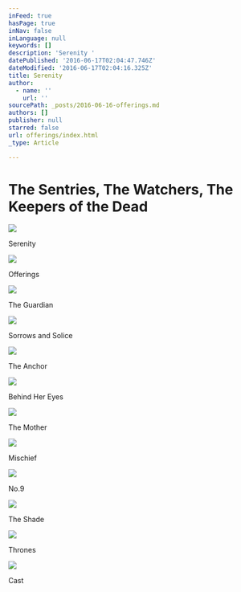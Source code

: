 ```yaml
---
inFeed: true
hasPage: true
inNav: false
inLanguage: null
keywords: []
description: 'Serenity '
datePublished: '2016-06-17T02:04:47.746Z'
dateModified: '2016-06-17T02:04:16.325Z'
title: Serenity
author:
  - name: ''
    url: ''
sourcePath: _posts/2016-06-16-offerings.md
authors: []
publisher: null
starred: false
url: offerings/index.html
_type: Article

---
```

# The Sentries, The Watchers, The Keepers of the Dead

  
![](https://imgflo.herokuapp.com/graph/vahj1ThiexotieMo/b084c16ff61cffe2b280b8f2cd7ae04f/croprotate.jpg?cropheight=3841&cropwidth=5760&degrees=0&input=https%3A%2F%2Fthe-grid-user-content.s3-us-west-2.amazonaws.com%2F3ddb1d1a-7a88-41af-950a-6b7bb6a07038.jpg&x=0&y=0)

Serenity

  
  
![](https://imgflo.herokuapp.com/graph/vahj1ThiexotieMo/4ac94857a67a6e444e6746637d6a116e/croprotate.jpg?cropheight=3841&cropwidth=5760&degrees=0&input=https%3A%2F%2Fthe-grid-user-content.s3-us-west-2.amazonaws.com%2F137f2e5b-4aa3-4269-a8bb-5fee5ddf5856.jpg&x=0&y=0)

Offerings

  
  
![](https://imgflo.herokuapp.com/graph/vahj1ThiexotieMo/217a639501e1a9f74db3e365f5f52904/croprotate.jpg?cropheight=3841&cropwidth=5760&degrees=0&input=https%3A%2F%2Fthe-grid-user-content.s3-us-west-2.amazonaws.com%2F004f7890-71ca-4bff-b65b-8983b83034dc.jpg&x=0&y=0)

The Guardian

  
  
![](https://imgflo.herokuapp.com/graph/vahj1ThiexotieMo/02627f64d3fdd37fb71f4d18eeb3746c/croprotate.jpg?cropheight=3841&cropwidth=5760&degrees=0&input=https%3A%2F%2Fthe-grid-user-content.s3-us-west-2.amazonaws.com%2F7db34b4f-e5f4-4016-be2c-bcf439bb1568.jpg&x=0&y=0)

Sorrows and Solice

  
  
![](https://imgflo.herokuapp.com/graph/vahj1ThiexotieMo/976d895f473a6e46f185efef2521661a/croprotate.jpg?cropheight=3841&cropwidth=5760&degrees=0&input=https%3A%2F%2Fthe-grid-user-content.s3-us-west-2.amazonaws.com%2Fb6e49868-e516-43d4-b821-3233b6ffa785.jpg&x=0&y=0)

The Anchor

  
  
![](https://imgflo.herokuapp.com/graph/vahj1ThiexotieMo/1cf2e7790678728db261204f582468f7/croprotate.jpg?cropheight=3841&cropwidth=5760&degrees=0&input=https%3A%2F%2Fthe-grid-user-content.s3-us-west-2.amazonaws.com%2F498edb49-ef14-4b14-8d56-81df66f88d99.jpg&x=0&y=0)

Behind Her Eyes

  
  
![](https://imgflo.herokuapp.com/graph/vahj1ThiexotieMo/1d7e5ca29be447286d6c5de78a7b028d/croprotate.jpg?cropheight=3841&cropwidth=5760&degrees=0&input=https%3A%2F%2Fthe-grid-user-content.s3-us-west-2.amazonaws.com%2F3a0d3142-385b-4dc6-939c-9d728a79fb98.jpg&x=0&y=0)

The Mother

  
  
![](https://imgflo.herokuapp.com/graph/vahj1ThiexotieMo/71baa4519823aa6b7076c98df3faa680/croprotate.jpg?cropheight=3841&cropwidth=5760&degrees=0&input=https%3A%2F%2Fthe-grid-user-content.s3-us-west-2.amazonaws.com%2F4f92c5e5-af6d-444d-b525-1f0997039443.jpg&x=0&y=0)

Mischief

  
  
![](https://imgflo.herokuapp.com/graph/vahj1ThiexotieMo/35b9a682b2cdd072612504d7cf731f25/croprotate.jpg?cropheight=3841&cropwidth=5760&degrees=0&input=https%3A%2F%2Fthe-grid-user-content.s3-us-west-2.amazonaws.com%2F4a4ac31f-3c79-4fdb-a988-f778d40e5b54.jpg&x=0&y=0)

No.9

  
  
![](https://imgflo.herokuapp.com/graph/vahj1ThiexotieMo/d42322fb597940364d9102b5ec428897/croprotate.jpg?cropheight=3841&cropwidth=5760&degrees=0&input=https%3A%2F%2Fthe-grid-user-content.s3-us-west-2.amazonaws.com%2Fad95c398-3637-4e4b-8c42-d2ef65f0a078.jpg&x=0&y=0)

The Shade

  
  
![](https://imgflo.herokuapp.com/graph/vahj1ThiexotieMo/88f552d7e7cfeaecc41b94a118af4071/croprotate.jpg?cropheight=3587&cropwidth=5379&degrees=0&input=https%3A%2F%2Fthe-grid-user-content.s3-us-west-2.amazonaws.com%2Fdfe16f31-d850-4583-8ed2-f82c257b0fd7.jpg&x=0&y=0)

Thrones

  
  
![](https://imgflo.herokuapp.com/graph/vahj1ThiexotieMo/6ef74d1be2175950b33fb124d3e8ba1e/croprotate.jpg?cropheight=3841&cropwidth=5760&degrees=0&input=https%3A%2F%2Fthe-grid-user-content.s3-us-west-2.amazonaws.com%2F60536119-1b3d-4de4-b17c-ac935a6c5a6a.jpg&x=0&y=0)

Cast